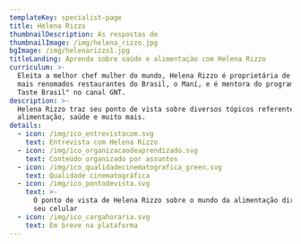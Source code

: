```yaml
---
templateKey: specialist-page
title: Helena Rizzo
thumbnailDescription: As respostas de
thumbnailImage: /img/helena_rizzo.jpg
bgImage: /img/helenarizzo1.jpg
titleLanding: Aprenda sobre saúde e alimentação com Helena Rizzo
curriculum: >-
  Eleita a melhor chef mulher do mundo, Helena Rizzo é proprietária de um dos
  mais renomados restaurantes do Brasil, o Maní, e é mentora do programa "The
  Taste Brasil" no canal GNT.
description: >-
  Helena Rizzo traz seu ponto de vista sobre diversos tópicos referentes à
  alimentação, saúde e muito mais.
details:
  - icon: /img/ico_entrevistacom.svg
    text: Entrevista com Helena Rizzo
  - icon: /img/ico_organizacaodeaprendizado.svg
    text: Conteúdo organizado por assuntos
  - icon: /img/ico_qualidadecinematografica_green.svg
    text: Qualidade cinematográfica
  - icon: /img/ico_pontodevista.svg
    text: >-
      O ponto de vista de Helena Rizzo sobre o mundo da alimentação direto no
      seu celular
  - icon: /img/ico_cargahoraria.svg
    text: Em breve na plataforma
---
```


